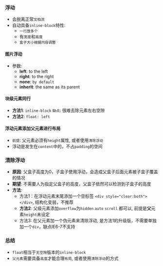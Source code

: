 

### 浮动
- 会脱离正常`文档流`
- 自动具备`inline-block`特性:
  - `一行放多个`
  - 有`宽度`和`高度`
  - `盒子大小根据内容调整`
#### 图片浮动
- 参数:
  - **left**: to the left
  - **right**: to the right
  - **none**: `by default`
  - **inherit**: the same as its parent

#### 块级元素同行
- **方法1**: `inline-block` `缺点`: 很难去除元素左右空隙
- **方法2**: `float: left`

#### 浮动元素添加父元素进行布局
- `前提`: 父元素必须有`height`属性, 或者使用`清除浮动`
- 浮动是发生在`content`中的，不占`padding`的空间


### 清除浮动
- **原因**: 父盒子高度为0，子盒子使用浮动，会造成父盒子后面元素被子盒子覆盖的情况
- **期望**: 不需要人为指定父盒子的高度，父盒子依然可以检测到子盒子的高度
- **方法**:
  - 方法1：在浮动元素末尾添加一个空标签 `<div style="clear:both"></div>`, 结构化变弱，不推荐
  - **方法2**: 父级元素添加`overflow`为`hidden` `auto` `scroll` 都可以, 前提是**父**元素`height`未设定
  - 方法3: 在父元素加一个伪元素来清除浮动, 是方法1的升级版，不需要单独加一个`div`，缺点IE6-7不支持

### 总结
- `float`相当于`无空隙`版本的`inline-block`
- `父元素`需要具备`高度`才能合理`布局`, 或者使用`清除浮动`的方式
